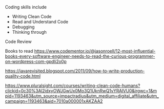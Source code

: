 Coding skills include
- Writing Clean Code
- Read and Understand Code
- Debugging  
- Thinking through


Code Review



Books to read
https://www.codementor.io/@jasonroell/12-most-influential-books-every-software-engineer-needs-to-read-the-curious-programmer-on-wordpress-com-gpdli2o0p

https://javarevisited.blogspot.com/2011/09/how-to-write-production-quality-code.html

https://www.pluralsight.com/courses/writing-clean-code-humans?clickid=0c30%3Al2idxyOWJGwUx0Mo3Q1UknRwQ1vYRAIVU0&irgwc=1&mpid=1193463&utm_source=impactradius&utm_medium=digital_affiliate&utm_campaign=1193463&aid=7010a000001xAKZAA2

